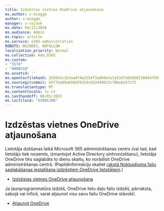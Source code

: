 ```yaml
---
title: Izdzēstas vietnes OneDrive atjaunošana
ms.author: v-miegge
author: v-miegge
manager: v-cojank
ms.date: 04/21/2020
ms.audience: Admin
ms.topic: article
ms.service: o365-administration
ROBOTS: NOINDEX, NOFOLLOW
localization_priority: Normal
ms.collection: Adm_O365
ms.custom:
- "3174"
- "9000210"
ms.assetid: ''
ms.openlocfilehash: 2b5043c1b3aadf4e2554f3a469e5e1a53d7d038602300447599ff1c13cf31271
ms.sourcegitcommit: b5f7da89a650d2915dc652449623c78be6247175
ms.translationtype: MT
ms.contentlocale: lv-LV
ms.lasthandoff: 08/05/2021
ms.locfileid: "53991290"
---
```

# <a name="restore-a-deleted-onedrive-site"></a>Izdzēstas vietnes OneDrive atjaunošana

Lietotāja dzēšanas laikā Microsoft 365 administrēšanas centrs (vai tad, kad lietotājs tiek noņemts, izmantojot Active Directory sinhronizēšanu), lietotāja OneDrive tiks saglabāts to dienu skaitu, ko norādīsit OneDrive administrēšanas centrā. (Papildinformāciju skatiet [rakstā Noklusējuma failu saglabāšanas iestatīšana izdzēstiem OneDrive lietotājiem](https://docs.microsoft.com/onedrive/set-retention).)

* [Izdzēstas vietnes OneDrive atjaunošana](https://docs.microsoft.com/onedrive/restore-deleted-onedrive)

Ja ļaunprogrammatūra izdzēš, OneDrive lielu daļu failu izdzēš, pārraksta, sabojā vai inficē, varat atjaunot visu savu failu OneDrive stāvoklī.

* [Atjaunot OneDrive](https://support.office.com/article/Restore-your-OneDrive-fa231298-759d-41cf-bcd0-25ac53eb8a15)